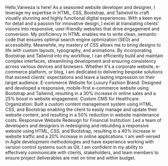  Hello,Vaneeza is here!
 As a seasoned website developer and designer, I leverage my expertise in HTML, CSS, Bootstrap, and Tailwind to craft visually stunning and highly functional digital experiences. With a keen eye for detail and a passion for innovative design, I excel at translating clients' visions into responsive, user-friendly websites that drive engagement and conversion. My proficiency in HTML enables me to write clean, semantic code that ensures optimal search engine optimization (SEO) and accessibility. Meanwhile, my mastery of CSS allows me to bring designs to life with custom layouts, typography, and animations. By incorporating Bootstrap and Tailwind into my workflow, I can efficiently build and maintain complex interfaces, streamlining development and ensuring consistency across various devices and browsers. Whether it's a corporate website, e-commerce platform, or blog, I am dedicated to delivering bespoke solutions that exceed clients' expectations and leave a lasting impression on their target audience.
E-commerce Website for Luxury Fashion Brand: Designed and developed a responsive, mobile-first e-commerce website using Bootstrap and Tailwind, resulting in a 30% increase in online sales and a 25% boost in website engagement.
Custom CMS for Healthcare Organization: Built a custom content management system using HTML, CSS, and Bootstrap enabling the client to easily manage and update their website content, and resulting in a 50% reduction in website maintenance costs.
Responsive Website Redesign for Financial Institution: Led a team of developers and designers in redesigning and rebuilding a responsive website using HTML, CSS, and Bootstrap, resulting in a 40% increase in website traffic and a 20% increase in online applications.
I am well-versed in Agile development methodologies and have experience working with version control systems such as Git. I am confident in my ability to effectively communicate with clients, stakeholders, and team members to ensure project deliverables are met on time and within budget.
